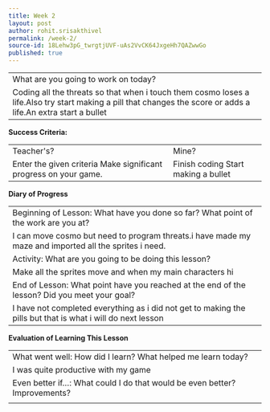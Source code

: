 ```yaml
---
title: Week 2
layout: post
author: rohit.srisakthivel
permalink: /week-2/
source-id: 18Lehw3pG_twrgtjUVF-uAs2VvCK64JxgeHh7QAZwwGo
published: true
---
```

<table>
  <tr>
    <td>What are you going to work on today?</td>
  </tr>
  <tr>
    <td>Coding all the threats so that when i touch them cosmo loses a life.Also try start making a pill that changes the score or adds a life.An extra start a bullet</td>
  </tr>
</table>


**Success Criteria:**

<table>
  <tr>
    <td>Teacher's?</td>
    <td>Mine?</td>
  </tr>
  <tr>
    <td>Enter the given criteria
Make significant progress on your game.
</td>
    <td>Finish coding
Start making a bullet</td>
  </tr>
</table>


**Diary of Progress**

<table>
  <tr>
    <td>Beginning of Lesson: What have you done so far? What point of the work are you at?</td>
  </tr>
  <tr>
    <td>I can move cosmo but need to program threats.i have made my maze and imported all the sprites i need.</td>
  </tr>
  <tr>
    <td>Activity:  What are you going to be doing this lesson? </td>
  </tr>
  <tr>
    <td>Make all the sprites move and when my main characters hi</td>
  </tr>
  <tr>
    <td>End of Lesson: What point have you reached at the end of the lesson? Did you meet your goal? </td>
  </tr>
  <tr>
    <td>I have not completed everything as i did not get to making the pills but that is what i will do next lesson</td>
  </tr>
</table>


**Evaluation of Learning This Lesson**

<table>
  <tr>
    <td>What went well: How did I learn? What helped me learn today? </td>
  </tr>
  <tr>
    <td>I was quite productive with my game</td>
  </tr>
  <tr>
    <td>Even better if…: What could I do that would be even better? Improvements? </td>
  </tr>
  <tr>
    <td></td>
  </tr>
</table>


